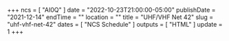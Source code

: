 +++
ncs = [ "AI0Q" ]
date = "2022-10-23T21:00:00-05:00"
publishDate = "2021-12-14"
endTime = ""
location = ""
title = "UHF/VHF Net 42"
slug = "uhf-vhf-net-42"
dates = [ "NCS Schedule" ]
outputs = [ "HTML" ]
update = 1
+++

